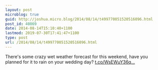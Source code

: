 ```yaml
---
layout: post
microblog: true
guid: http://joshua.micro.blog/2014/08/14/t499770051520516096.html
post_id: 40869
date: 2014-08-14T15:10:40+1100
lastmod: 2019-07-30T17:41:47+1100
type: post
url: /2014/08/14/t499770051520516096.html
---
```

There's some crazy wet weather forecast for this weekend, have you planned for it to rain on your wedding day? [t.co/WsEWuY36q...](http://t.co/WsEWuY36qL)
